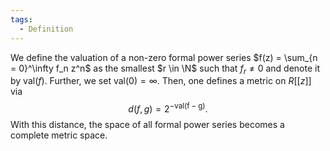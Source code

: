 ```yaml
---
tags:
  - Definition
---
```

We define the valuation of a non-zero formal power series $f(z) = \sum_{n = 0}^\infty f_n z^n$ as the smallest $r \in \N$ such that $f_r \neq 0$ and denote it by $\mathrm{val}(f)$. Further, we set $\mathrm{val}(0) = \infty$. Then, one defines a metric on $R[[z]]$ via
$$\begin{equation*}
d(f,g) = 2^{-\mathrm{val(f-g)}}.
\end{equation*}$$
With this distance, the space of all formal power series becomes a complete metric space.
